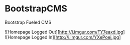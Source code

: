 BootstrapCMS
============

Bootstrap Fueled CMS

![Homepage Logged Out][http://i.imgur.com/FY7eaxd.jpg]<br />
![Homepage  Logged In][http://i.imgur.com/YXePoei.jpg]
